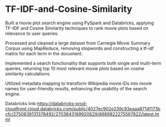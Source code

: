 # TF-IDF-and-Cosine-Similarity

Built a movie plot search engine using PySpark and Databricks, applying TF-IDF and Cosine Similarity techniques to rank movie plots based on relevance to user queries.

Processed and cleaned a large dataset from Carnegie Movie Summary Corpus using MapReduce, removing stopwords and constructing a tf-idf matrix for each term in the document.

Implemented a search functionality that supports both single and multi-term queries, returning top 10 most relevant movie plots based on cosine similarity calculations.

Utilized metadata mapping to transform Wikipedia movie IDs into movie names for user-friendly results, enhancing the usability of the search engine.

Databricks link-https://databricks-prod-cloudfront.cloud.databricks.com/public/4027ec902e239c93eaaa8714f173bcfc/2750839131378492/2703843189920629/8689822275567822/latest.html

